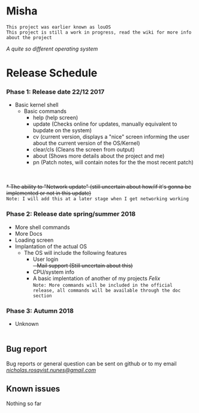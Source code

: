 # Misha
`This project was earlier known as louOS`<br>
`This project is still a work in progress, read the wiki for more info about the project`

*A quite so different operating system*




# Release Schedule

### Phase 1: Release date 22/12 2017
 
* Basic kernel shell
  - Basic commands
    - help (help screen)
    - update (Checks online for updates, manually equivalent to bupdate on the system)
    - cv (current version, displays a "nice" screen informing the user about the current version of the OS/Kernel)
    - clear/cls (Cleans the screen from output)
    - about (Shows more details about the project and me)
    - pn (Patch notes, will contain notes for the the most recent patch)
    <br><br>


~~* The ability to "Network update" (still uncertain about how/if it's gonna be implemented or not in this update)~~<br>
`Note: I will add this at a later stage when I get networking working`

### Phase 2: Release date spring/summer 2018
* More shell commands
* More Docs
* Loading screen
* Implantation of the actual OS
  - The OS will include the following features
    - User login <br>
    ~~- Mail support (Still uncertain about this)~~
    - CPU/system info
    - A basic implentation of another of my projects *Felix*<br>
`Note: More commands will be included in the official release, all commands will be available through the doc section`

### Phase 3: Autumn 2018
 * Unknown
<br><br>

## Bug report
Bug reports or general question can be sent on github or to my email *nicholas.rosqvist.nunes@gmail.com*

## Known issues
Nothing so far
